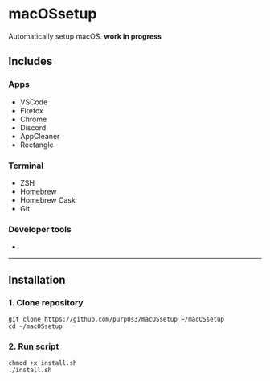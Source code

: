 # macOSsetup
Automatically setup macOS. **work in progress**

## Includes
### Apps
- VSCode
- Firefox
- Chrome
- Discord
- AppCleaner
- Rectangle

### Terminal
- ZSH
- Homebrew
- Homebrew Cask
- Git

### Developer tools
- 

---

## Installation
### 1. Clone repository
```shell
git clone https://github.com/purp0s3/macOSsetup ~/macOSsetup
cd ~/macOSsetup
```

### 2. Run script
```shell
chmod +x install.sh
./install.sh
```